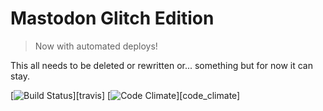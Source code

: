# Mastodon Glitch Edition

> Now with automated deploys!

This all needs to be deleted or rewritten or... something but for now it can stay.

[![Build Status](http://img.shields.io/travis/tootsuite/mastodon.svg)][travis]
[![Code Climate](https://img.shields.io/codeclimate/github/tootsuite/mastodon.svg)][code_climate]
